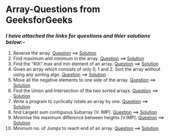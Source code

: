 # Array-Questions from GeeksforGeeks

### *I have attached the links for questions and thier solutions below:-*

1. Reverse the array. [Question](https://www.geeksforgeeks.org/write-a-program-to-reverse-an-array-or-string/) ==> [Solution](https://github.com/AdarshGeek/DSA-Sheet-Solution/blob/main/Array/reverse_the_array.cpp)
2. Find maximum and minimum in the array. [Question](https://www.geeksforgeeks.org/maximum-and-minimum-in-an-array/) ==> [Solution]()
3. Find the "Kth" max and min element of an array. [Question](https://practice.geeksforgeeks.org/problems/kth-smallest-element/0) ==> [Solution]()
4. Given an array which consists of only 0, 1 and 2. Sort the array without using any sorting algo. [Question](https://practice.geeksforgeeks.org/problems/sort-an-array-of-0s-1s-and-2s/0) ==> [Solution]()
5. Move all the negative elements to one side of the array. [Question](https://www.geeksforgeeks.org/move-negative-numbers-beginning-positive-end-constant-extra-space/) ==> [Solution]()
6. Find the Union and Intersection of the two sorted arrays. [Question](https://practice.geeksforgeeks.org/problems/union-of-two-arrays/0) ==> [Solution]()
7. Write a program to cyclically rotate an array by one. [Question](https://practice.geeksforgeeks.org/problems/cyclically-rotate-an-array-by-one/0) ==> [Solution]()
8. find Largest sum contiguous Subarray [V. IMP]. [Question](https://practice.geeksforgeeks.org/problems/kadanes-algorithm/0) ==> [Solution]()
9. Minimise the maximum difference between heights [V.IMP]. [Question](https://practice.geeksforgeeks.org/problems/minimum-number-of-jumps/0) ==> [Solution]()
10. Minimum no. of Jumps to reach end of an array. [Question](https://practice.geeksforgeeks.org/problems/minimum-number-of-jumps/0) ==> [Solution]()
